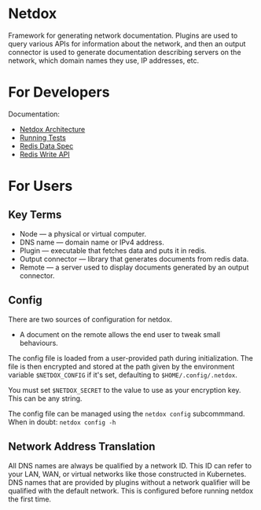 # Netdox

Framework for generating network documentation. Plugins are used to query various APIs for information about the network, and then an output connector is used to generate documentation describing servers on the network, which domain names they use, IP addresses, etc.

# For Developers

Documentation:
+ [Netdox Architecture](/docs/arch.md)
+ [Running Tests](/docs/testing.md)
+ [Redis Data Spec](/docs/data.md)
+ [Redis Write API](/docs/functions.md)

# For Users

## Key Terms

+ Node — a physical or virtual computer.
+ DNS name — domain name or IPv4 address.
+ Plugin — executable that fetches data and puts it in redis.
+ Output connector — library that generates documents from redis data.
+ Remote — a server used to display documents generated by an output connector.

## Config

There are two sources of configuration for netdox. 
+ A document on the remote allows the end user to tweak small behaviours. 

The config file is loaded from a user-provided path during initialization. The file is then encrypted and stored at the path given by the environment variable `$NETDOX_CONFIG` if it's set, defaulting to `$HOME/.config/.netdox`.

You must set `$NETDOX_SECRET` to the value to use as your encryption key. This can be any string.

The config file can be managed using the `netdox config` subcommmand. When in doubt: `netdox config -h`

## Network Address Translation

All DNS names are always be qualified by a network ID. This ID can refer to your LAN, WAN, or virtual networks like those constructed in Kubernetes.
DNS names that are provided by plugins without a network qualifier will be qualified with the default network. This is configured before running netdox the first time.


